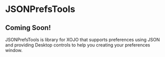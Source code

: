 # JSONPrefsTools

## Coming Soon!

JSONPrefsTools is library for XOJO that supports preferences using JSON and providing Desktop controls to help you creating your preferences window.
